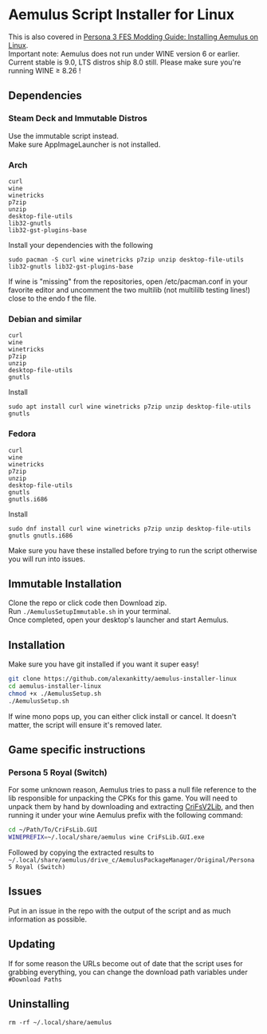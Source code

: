 # Aemulus Script Installer for Linux
This is also covered in [Persona 3 FES Modding Guide: Installing Aemulus on Linux](https://persona-3-fes-modding-guide.readthedocs.io/en/latest/linuxaemulussetup.html).  
Important note: Aemulus does not run under WINE version 6 or earlier. Current stable is 9.0, LTS distros ship 8.0 still. Please make sure you're running WINE ≥ 8.26 !
## Dependencies

### Steam Deck and Immutable Distros
Use the immutable script instead.  
Make sure AppImageLauncher is not installed.

### Arch
```
curl
wine
winetricks
p7zip
unzip
desktop-file-utils
lib32-gnutls
lib32-gst-plugins-base
```
Install your dependencies with the following
```
sudo pacman -S curl wine winetricks p7zip unzip desktop-file-utils lib32-gnutls lib32-gst-plugins-base
```
If wine is "missing" from the repositories, open /etc/pacman.conf in your favorite editor and uncomment the two multilib (not multililb testing lines!) close to the endo f the file.  

### Debian and similar
```
curl
wine
winetricks
p7zip
unzip
desktop-file-utils
gnutls
```

Install
```
sudo apt install curl wine winetricks p7zip unzip desktop-file-utils gnutls
```

### Fedora
```
curl
wine
winetricks
p7zip
unzip
desktop-file-utils
gnutls
gnutls.i686
```
Install
```
sudo dnf install curl wine winetricks p7zip unzip desktop-file-utils gnutls gnutls.i686
```

Make sure you have these installed before trying to run the script otherwise you will run into issues.

## Immutable Installation
Clone the repo or click code then Download zip.  
Run `./AemulusSetupImmutable.sh` in your terminal.  
Once completed, open your desktop's launcher and start Aemulus.

## Installation
Make sure you have git installed if you want it super easy!  
```bash
git clone https://github.com/alexankitty/aemulus-installer-linux
cd aemulus-installer-linux
chmod +x ./AemulusSetup.sh
./AemulusSetup.sh
```
If wine mono pops up, you can either click install or cancel. It doesn't matter, the script will ensure it's removed later.

## Game specific instructions
### Persona 5 Royal (Switch)
For some unknown reason, Aemulus tries to pass a null file reference to the lib responsible for unpacking the CPKs for this game. 
You will need to unpack them by hand by downloading and extracting [CriFsV2Lib](https://github.com/Sewer56/CriFsV2Lib), and then running it under your wine Aemulus prefix with the following command:
```bash
cd ~/Path/To/CriFsLib.GUI
WINEPREFIX=~/.local/share/aemulus wine CriFsLib.GUI.exe
```
Followed by copying the extracted results to `~/.local/share/aemulus/drive_c/AemulusPackageManager/Original/Persona 5 Royal (Switch)`

## Issues
Put in an issue in the repo with the output of the script and as much information as possible.

## Updating
If for some reason the URLs become out of date that the script uses for grabbing everything, you can change the download path variables under `#Download Paths`

## Uninstalling
`rm -rf ~/.local/share/aemulus`

